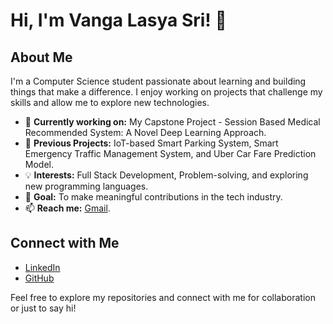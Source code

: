 # Hi, I'm Vanga Lasya Sri! 👋

## About Me
I'm a Computer Science student passionate about learning and building things that make a difference. I enjoy working on projects that challenge my skills and allow me to explore new technologies.

- 🌱 **Currently working on:** My Capstone Project - Session Based Medical Recommended System: A Novel Deep Learning Approach.
- 🚀 **Previous Projects:** IoT-based Smart Parking System, Smart Emergency Traffic Management System, and Uber Car Fare Prediction Model.
- 💡 **Interests:** Full Stack Development, Problem-solving, and exploring new programming languages.
- 🎯 **Goal:** To make meaningful contributions in the tech industry.
- 📫 **Reach me:** [Gmail](vangalasyasri@gmail.com).

## Connect with Me
- [LinkedIn](https://www.linkedin.com/in/lasya-sri-vanga)
- [GitHub](https://github.com/VangaLasyaSri)

Feel free to explore my repositories and connect with me for collaboration or just to say hi!

